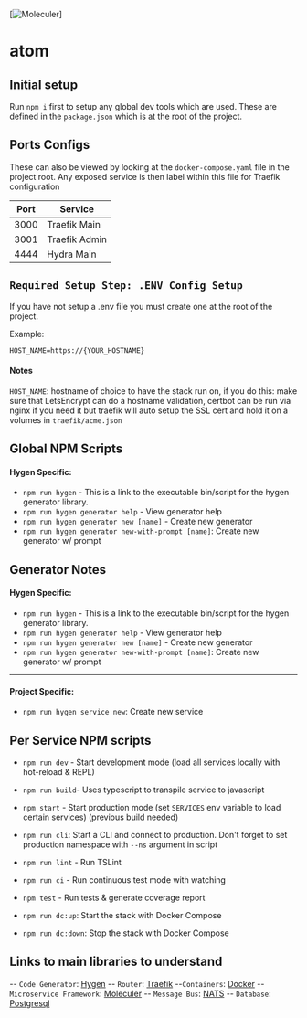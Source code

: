 [![Moleculer](https://badgen.net/badge/Powered%20by/Moleculer/0e83cd)]
# atom

## Initial setup

Run `npm i` first to setup any global dev tools which are used. These are defined in the `package.json` which is at the root of the project. 

## Ports Configs

These can also be viewed by looking at the 	`docker-compose.yaml` file in the project root. Any exposed service is then label within this file for Traefik configuration

|Port            |Service                        |
|----------------|-------------------------------|
|3000 			 |Traefik Main                   |
|3001            |Traefik Admin 				 |
|4444            |Hydra Main 				     |
  
## `Required Setup Step: .ENV Config Setup`

If you have not setup a .env file you must create one at the root of the project.

Example:

	HOST_NAME=https://{YOUR_HOSTNAME}

#### Notes	

`HOST_NAME`: hostname of choice to have the stack run on, if you do this: make sure that LetsEncrypt can do a hostname validation, certbot can be run via nginx if you need it but traefik will auto setup the SSL cert and hold it on a volumes in `traefik/acme.json`

## Global NPM Scripts

#### Hygen Specific:
- `npm run hygen` - This is a link to the executable bin/script for the hygen generator library. 
- `npm run hygen generator help` - View generator help
- `npm run hygen generator new [name]` - Create new generator
- `npm run hygen generator new-with-prompt [name]`: Create new generator w/ prompt

## Generator Notes

#### Hygen Specific:
- `npm run hygen` - This is a link to the executable bin/script for the hygen generator library. 
- `npm run hygen generator help` - View generator help
- `npm run hygen generator new [name]` - Create new generator
- `npm run hygen generator new-with-prompt [name]`: Create new generator w/ prompt
---
#### Project Specific:
- `npm run hygen service new`: Create new service

## Per Service NPM scripts

- `npm run dev` - Start development mode (load all services locally with hot-reload & REPL)

- `npm run build`- Uses typescript to transpile service to javascript

- `npm start` - Start production mode (set `SERVICES` env variable to load certain services) (previous build needed)

- `npm run cli`: Start a CLI and connect to production. Don't forget to set production namespace with `--ns` argument in script

- `npm run lint` - Run TSLint

- `npm run ci` - Run continuous test mode with watching

- `npm test` - Run tests & generate coverage report

- `npm run dc:up`: Start the stack with Docker Compose

- `npm run dc:down`: Stop the stack with Docker Compose

## Links to main libraries to understand

-- `Code Generator`: [Hygen](https://www.hygen.io/)
-- `Router`: [Traefik](https://docs.traefik.io/)
--`Containers`: [Docker](https://docker.com/)
--`Microservice Framework`: [Moleculer](http://moleculer.services/)
-- `Message Bus`: [NATS](https://nats-io.github.io/docs/)
-- `Database`:  [Postgresql](https://www.postgresql.org/)